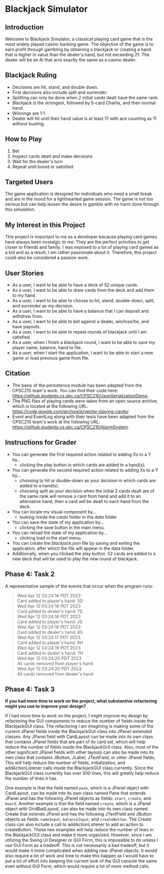 # Blackjack Simulator

## Introduction

Welcome to Blackjack Simulator, a classical playing card game that is the most widely played casino banking game. The 
objective of the game is to earn profit through gambling by obtaining a blackjack or creating a hand that is higher in 
value than the dealer's hand, but not exceeding 21. The dealer will be an AI that acts exactly the same as a casino 
dealer.

## Blackjack Ruling
- Decisions are hit, stand, and double down.
- First decisions also include split and surrender.
- Splitting can only be done when 2 initial cards dealt have the same rank.
- Blackjack is the strongest, followed by 5-card Charlie, and then normal hand.
- Winnings are 1:1.
- Dealer will hit until their hand value is at least 17 with ace counting as 11 without busting.

## How to Play
1. Bet
2. Inspect cards dealt and make decisions
3. Wait for the dealer's turn
4. Repeat until bored or satisfied

## Targeted Users

The game application is designed for individuals who need a small break and are in the mood for a lighthearted game
session. The game is not too serious but can help lessen the desire to gamble with no harm done through this simulation.

## My Interest in this Project

This project is important to me as a developer because playing card games have always been nostalgic to me. They are the
perfect activities to get closer to friends and family. I was exposed to a lot of playing card games as a kid and as a 
result, I am rather passionate about it. Therefore, this project could also be considered a passion work.

## User Stories

- As a user, I want to be able to have a deck of 52 unique cards.
- As a user, I want to be able to draw cards from the deck and add them to my hand.
- As a user, I want to be able to choose to hit, stand, double-down, split, and surrender as my decision.
- As a user, I want to be able to have a balance that I can deposit and withdraw from.
- As a user, I want to be able to bet against a dealer, win/lose/tie, and have payouts.
- As a user, I want to be able to repeat rounds of blackjack until I am satisfied.
- As a user, when I finish a blackjack round, I want to be able to save my player name, balance, hand to file.
- As a user, when I start the application, I want to be able to start a new game or load previous game from file.

## Citation

- The basis of the persistence module has been adapted from the CPSC210 team's work. You can find their code here:
https://github.students.cs.ubc.ca/CPSC210/JsonSerializationDemo.
- The PNG files of playing cards were taken from an open source archive, which is located at the following URL:
https://code.google.com/archive/p/vector-playing-cards/.
- Event and EventLog along with their tests have been adapted from the CPSC210 team's work at the following URL:
https://github.students.cs.ubc.ca/CPSC210/AlarmSystem.

## Instructions for Grader

- You can generate the first required action related to adding Xs to a Y by...
  - clicking the play button in which cards are added to a hand(s).
- You can generate the second required action related to adding Xs to a Y by...
  - choosing to hit or double-down as your decision in which cards are added to a hand(s).
  - choosing split as your decision when the initial 2 cards dealt are of the same rank will remove a card from hand and 
  add it to an alternative hand, then a card will be dealt to each hand from the deck.
- You can locate my visual component by...
  - looking inside the *cards* folder in the *data* folder
- You can save the state of my application by...
  - clicking the save button in the main menu.
- You can reload the state of my application by...
  - clicking load in the start menu.
- You can create the *blackjack.json* file by saving and exiting the application, after which the file will appear in 
the data folder.
- Additionally, when you clicked the play button, 52 cards are added to a new deck that will be used to play the new 
round of blackjack.

## Phase 4: Task 2

A representative sample of the events that occur when the program runs:
>Wed Apr 12 03:24:16 PDT 2023  
Card added to player's hand: 3D  
Wed Apr 12 03:24:16 PDT 2023  
Card added to dealer's hand: 7S  
Wed Apr 12 03:24:16 PDT 2023  
Card added to player's hand: JS  
Wed Apr 12 03:24:16 PDT 2023  
Card added to dealer's hand: 8S  
Wed Apr 12 03:24:17 PDT 2023  
Card added to player's hand: 8H  
Wed Apr 12 03:24:19 PDT 2023  
Card added to dealer's hand: 7H  
Wed Apr 12 03:24:20 PDT 2023  
All cards removed from player's hand  
Wed Apr 12 03:24:20 PDT 2023  
All cards removed from dealer's hand  

## Phase 4: Task 3

**If you had more time to work on the project, what substantive refactoring might you use to improve your design?**

If I had more time to work on the project, I might improve my design by refactoring the GUI components to reduce the 
number of fields inside the BlackjackGUI class. The refactoring I am imagining is making some of the current JPanel 
fields inside the BlackjackGUI class into JPanel-extended classes. Any JPanel field with CardLayout can be made 
into its own class that contains JPanel fields that are part of its card set, which will help reduce the number of 
fields inside the BlackjackGUI class. Also, most of the other significant JPanel fields with other layouts can also be 
made into its own class that contains JButton, JLabel, JTextField, or other JPanel fields. This will help reduce the 
number of fields,  initialization, and addActionListener calls inside the BlackjackGUI class currently. Since the 
BlackjackGUI class currently has over 500 lines, this will greatly help reduce the number of lines it has.

One example is that the field named `pane`, which is a JPanel object with CardLayout, can be made into its own class 
named Pane that extends JPanel and has the following JPanel objects as fields: `start`, `create`, and `board`. Another 
example is that the field named `create`, which is a JPanel object with GridBadLayout, can also be made into its own 
class named Create that extends JPanel and has the following JTextField and JButton objects as fields: `nameInput`, 
`balanceInput`, and `createButton`. The Create class can also include a call to addActionListener to add an action to 
createButton. These two examples will help reduce the number of lines in the BlackjackGUI class and make it more 
organized. However, since I am utilizing the Swing UI Designer or GUI Form, this is impossible to do unless I use GUI 
Form as a tradeoff. This is not necessarily a bad tradeoff, but it would make it more complicated when adding new 
JPanel objects. It would also require a lot of work and time to make this happen as I would have to put a lot of effort 
into keeping the current look of the GUI console the same even without GUI Form, which would require a lot of more 
method calls. 
